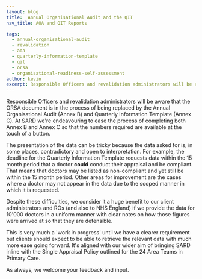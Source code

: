 ```yaml
---
layout: blog
title:  Annual Organisational Audit and the QIT
nav_title: AOA and QIT Reports

tags:
  - annual-organisational-audit
  - revalidation
  - aoa
  - quarterly-information-template
  - qit
  - orsa
  - organisational-readiness-self-assessment
author: kevin
excerpt: Responsible Officers and revalidation administrators will be aware that the ORSA document is in the process of being replaced by the Annual Organisational Audit (Annex B) and Quarterly Information Template (Annex C). At SARD we're endeavouring to ease the process of completing both Annex B and Annex C so that the numbers required are available at the touch of a button.
---
```


Responsible Officers and revalidation administrators will be aware that the ORSA document is in the process of being replaced by the Annual Organisational Audit (Annex B) and Quarterly Information Template (Annex C). At SARD we're endeavouring to ease the process of completing both Annex B and Annex C so that the numbers required are available at the touch of a button.

The presentation of the data can be tricky because the data asked for is, in some places, contradictory and open to interpretation. For example, the deadline for the Quarterly Information Template requests data within the 15 month period that a doctor **could** conduct their appraisal and be compliant. That means that doctors may be listed as non-compliant and yet still be within the 15 month period. Other areas for improvement are the cases where a doctor may not appear in the data due to the scoped manner in which it is requested.

Despite these difficulties, we consider it a huge benefit to our client administrators and ROs (and also to NHS England) if we provide the data for 10'000 doctors in a uniform manner with clear notes on how those figures were arrived at so that they are defensible.

This is very much a 'work in progress' until we have a clearer requirement but clients should expect to be able to retrieve the relevant data with much more ease going forward. It's aligned with our wider aim of bringing SARD inline with the Single Appraisal Policy outlined for the 24 Area Teams in Primary Care.

As always, we welcome your feedback and input.
